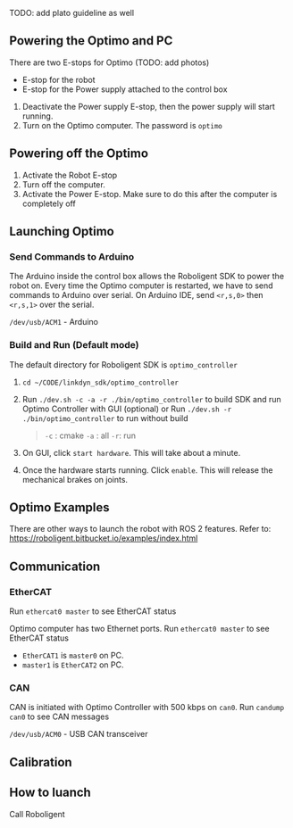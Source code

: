 TODO: add plato guideline as well
## Powering the Optimo and PC

There are two E-stops for Optimo (TODO: add photos)
- E-stop for the robot
- E-stop for the Power supply attached to the control box

1. Deactivate the Power supply E-stop, then the power supply will start running.
2. Turn on the Optimo computer. The password is `optimo`

## Powering off the Optimo

1. Activate the Robot E-stop
2. Turn off the computer. 
3. Activate the Power E-stop. Make sure to do this after the computer is completely off

## Launching Optimo

### Send Commands to Arduino
The Arduino inside the control box allows the Roboligent SDK to power the robot on.
Every time the Optimo computer is restarted, we have to send commands to Arduino over serial. On Arduino IDE, send `<r,s,0>` then `<r,s,1>` over the serial.

`/dev/usb/ACM1` - Arduino

### Build and Run (Default mode)
The default directory for Roboligent SDK is `optimo_controller`
1. `cd ~/CODE/linkdyn_sdk/optimo_controller`
2. Run  `./dev.sh -c -a -r ./bin/optimo_controller` to build SDK and run Optimo Controller with GUI (optional) or Run `./dev.sh -r ./bin/optimo_controller` to run without build
	> `-c` : cmake
	> `-a` : all
	> `-r`: run

3. On GUI, click `start hardware`. This will take about a minute.
4. Once the hardware starts running. Click `enable`. This will release the mechanical brakes on joints.

## Optimo Examples
There are other ways to launch the robot with ROS 2 features. Refer to:
https://roboligent.bitbucket.io/examples/index.html


## Communication

### EtherCAT
Run `ethercat0 master` to see EtherCAT status

Optimo computer has two Ethernet ports. Run `ethercat0 master`  to see EtherCAT status
- `EtherCAT1` is `master0` on PC.
- `master1` is `EtherCAT2` on PC.


### CAN
CAN is initiated with Optimo Controller with 500 kbps on `can0`. Run `candump can0` to see CAN messages

`/dev/usb/ACM0` - USB CAN transceiver

## Calibration


## How to luanch

Call Roboligent